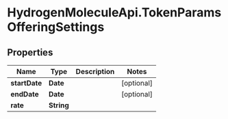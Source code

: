 # HydrogenMoleculeApi.TokenParamsOfferingSettings

## Properties
Name | Type | Description | Notes
------------ | ------------- | ------------- | -------------
**startDate** | **Date** |  | [optional] 
**endDate** | **Date** |  | [optional] 
**rate** | **String** |  | 


